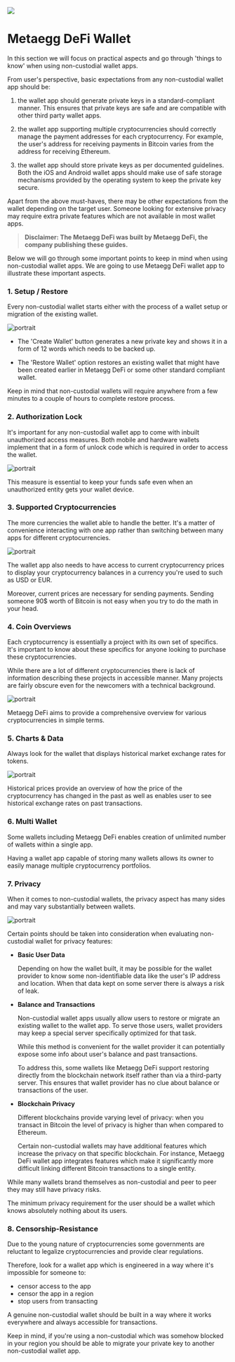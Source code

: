 ![](../images/05-main-l.png)

# Metaegg DeFi Wallet

In this section we will focus on practical aspects and go through 'things to know' when using non-custodial wallet apps.

From user's perspective, basic expectations from any non-custodial wallet app should be:

1. the wallet app should generate private keys in a standard-compliant manner. This ensures that private keys are safe and are compatible with other third party wallet apps.

2. the wallet app supporting multiple cryptocurrencies should correctly manage the payment addresses for each cryptocurrency. For example, the user's address for receiving payments in Bitcoin varies from the address for receiving Ethereum.

3. the wallet app should store private keys as per documented guidelines. Both the iOS and Android wallet apps should make use of safe storage mechanisms provided by the operating system to keep the private key secure.

Apart from the above must-haves, there may be other expectations from the wallet depending on the target user. Someone looking for extensive privacy may require extra private features which are not available in most wallet apps.

> **Disclaimer: The Metaegg DeFi was built by Metaegg DeFi, the company publishing these guides.**

Below we will go through some important points to keep in mind when using non-custodial wallet apps. We are going to use Metaegg DeFi wallet app to illustrate these important aspects. 

### 1. Setup / Restore 

Every non-custodial wallet starts either with the process of a wallet setup or migration of the existing wallet.

![portrait](../images/05-02-s.png)

- The 'Create Wallet' button generates a new private key and shows it in a form of 12 words which needs to be backed up.

- The 'Restore Wallet' option restores an existing wallet that might have been created earlier in Metaegg DeFi or some other standard compliant wallet. 

Keep in mind that non-custodial wallets will require anywhere from a few minutes to a couple of hours to complete restore process. 

### 2. Authorization Lock

It's important for any non-custodial wallet app to come with inbuilt unauthorized access measures. Both mobile and hardware wallets implement that in a form of unlock code which is required in order to access the wallet.

![portrait](../images/05-03-s.png)

This measure is essential to keep your funds safe even when an unauthorized entity gets your wallet device.

### 3. Supported Cryptocurrencies
       
The more currencies the wallet able to handle the better. It's a matter of convenience interacting with one app rather than switching between many apps for different cryptocurrencies.

![portrait](../images/05-04-s.png)

The wallet app also needs to have access to current cryptocurrency prices to display your cryptocurrency balances in a currency you're used to such as USD or EUR. 

Moreover, current prices are necessary for sending payments. Sending someone 90$ worth of Bitcoin is not easy when you try to do the math in your head.

### 4. Coin Overviews

Each cryptocurrency is essentially a project with its own set of specifics. It's important to know about these specifics for anyone looking to purchase these cryptocurrencies.

While there are a lot of different cryptocurrencies there is lack of information describing these projects in accessible manner. Many projects are fairly obscure even for the newcomers with a technical background.

![portrait](../images/05-05-s.png)

Metaegg DeFi aims to provide a comprehensive overview for various cryptocurrencies in simple terms.

### 5. Charts & Data

Always look for the wallet that displays historical market exchange rates for tokens. 

![portrait](../images/05-06-s.png)

Historical prices provide an overview of how the price of the cryptocurrency has changed in the past as well as enables user to see historical exchange rates on past transactions.

### 6. Multi Wallet

Some wallets including Metaegg DeFi enables creation of unlimited number of wallets within a single app. 

Having a wallet app capable of storing many wallets allows its owner to easily manage multiple cryptocurrency portfolios.

### 7. Privacy

When it comes to non-custodial wallets, the privacy aspect has many sides and may vary substantially between wallets.

![portrait](../images/05-08-s.png)

Certain points should be taken into consideration when evaluating non-custodial wallet for privacy features:

- **Basic User Data**
    
    Depending on how the wallet built, it may be possible for the wallet provider to know some non-identifiable data like the user's IP address and location. When that data kept on some server there is always a risk of leak.
    
- **Balance and Transactions**

    Non-custodial wallet apps usually allow users to restore or migrate an existing wallet to the wallet app. To serve those users, wallet providers may keep a special server specifically optimized for that task. 
    
    While this method is convenient for the wallet provider it can potentially expose some info about user's balance and past transactions.
    
    To address this, some wallets like Metaegg DeFi support restoring directly from the blockchain network itself rather than via a third-party server. This ensures that wallet provider has no clue about balance or transactions of the user.
    
- **Blockchain Privacy**

    Different blockchains provide varying level of privacy: when you transact in Bitcoin the level of privacy is higher than when compared to Ethereum. 
    
    Certain non-custodial wallets may have additional features which increase the privacy on that specific blockchain. For instance, Metaegg DeFi wallet app integrates features which make it significantly more difficult linking different Bitcoin transactions to a single entity. 
    
While many wallets brand themselves as non-custodial and peer to peer they may still have privacy risks. 

The minimum privacy requirement for the user should be a wallet which knows absolutely nothing about its users.

### 8. Censorship-Resistance

Due to the young nature of cryptocurrencies some governments are reluctant to legalize cryptocurrencies and provide clear regulations.

Therefore, look for a wallet app which is engineered in a way where it's impossible for someone to:

- censor access to the app
- censor the app in a region
- stop users from transacting

A genuine non-custodial wallet should be built in a way where it works everywhere and always accessible for transactions.

Keep in mind, if you're using a non-custodial which was somehow blocked in your region you should be able to migrate your private key to another non-custodial wallet app.

